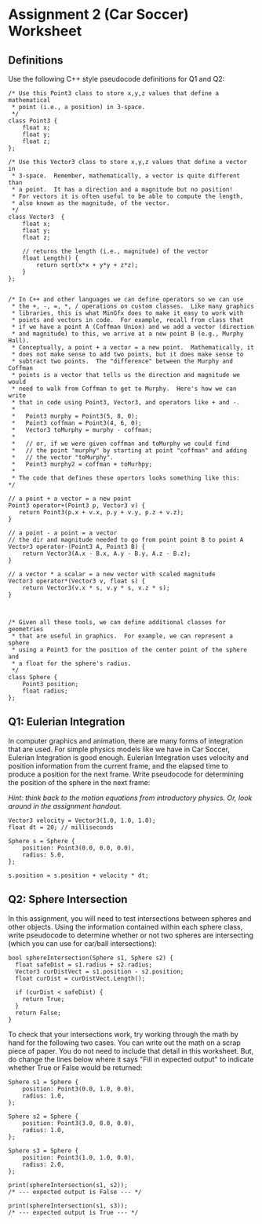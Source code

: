 # Assignment 2 (Car Soccer) Worksheet

## Definitions

Use the following C++ style pseudocode definitions for Q1 and Q2:

```
/* Use this Point3 class to store x,y,z values that define a mathematical
 * point (i.e., a position) in 3-space.
 */
class Point3 {
    float x;
    float y;
    float z;
};

/* Use this Vector3 class to store x,y,z values that define a vector in
 * 3-space.  Remember, mathematically, a vector is quite different than
 * a point.  It has a direction and a magnitude but no position!
 * For vectors it is often useful to be able to compute the length,
 * also known as the magnitude, of the vector.
 */
class Vector3  {
    float x;
    float y;
    float z;

    // returns the length (i.e., magnitude) of the vector
    float Length() {
        return sqrt(x*x + y*y + z*z);
    }
};


/* In C++ and other languages we can define operators so we can use
 * the +, -, =, *, / operations on custom classes.  Like many graphics
 * libraries, this is what MinGfx does to make it easy to work with
 * points and vectors in code.  For example, recall from class that
 * if we have a point A (Coffman Union) and we add a vector (direction
 * and magnitude) to this, we arrive at a new point B (e.g., Murphy Hall).
 * Conceptually, a point + a vector = a new point.  Mathematically, it
 * does not make sense to add two points, but it does make sense to
 * subtract two points.  The "difference" between the Murphy and Coffman
 * points is a vector that tells us the direction and magnitude we would
 * need to walk from Coffman to get to Murphy.  Here's how we can write
 * that in code using Point3, Vector3, and operators like + and -.
 *
 *   Point3 murphy = Point3(5, 8, 0);
 *   Point3 coffman = Point3(4, 6, 0);
 *   Vector3 toMurphy = murphy - coffman;
 *
 *   // or, if we were given coffman and toMurphy we could find
 *   // the point "murphy" by starting at point "coffman" and adding
 *   // the vector "toMurphy".
 *   Point3 murphy2 = coffman + toMurhpy;
 *
 * The code that defines these opertors looks something like this:
*/

// a point + a vector = a new point
Point3 operator+(Point3 p, Vector3 v) {
   return Point3(p.x + v.x, p.y + v.y, p.z + v.z);
}

// a point - a point = a vector
// the dir and magnitude needed to go from point point B to point A
Vector3 operator-(Point3 A, Point3 B) {
    return Vector3(A.x - B.x, A.y - B.y, A.z - B.z);
}

// a vector * a scalar = a new vector with scaled magnitude
Vector3 operator*(Vector3 v, float s) {
    return Vector3(v.x * s, v.y * s, v.z * s);
}



/* Given all these tools, we can define additional classes for geometries
 * that are useful in graphics.  For example, we can represent a sphere
 * using a Point3 for the position of the center point of the sphere and
 * a float for the sphere's radius.
 */
class Sphere {
    Point3 position;
    float radius;
};
```

## Q1: Eulerian Integration

In computer graphics and animation, there are many forms of integration that
are used. For simple physics models like we have in Car Soccer, Eulerian
Integration is good enough. Eulerian Integration uses velocity and position
information from the current frame, and the elapsed time to produce a position
for the next frame. Write pseudocode for determining the position of the sphere in the
next frame:

*Hint: think back to the motion equations from introductory physics. Or, look
around in the assignment handout.*

```
Vector3 velocity = Vector3(1.0, 1.0, 1.0);
float dt = 20; // milliseconds

Sphere s = Sphere {
    position: Point3(0.0, 0.0, 0.0),
    radius: 5.0,
};

s.position = s.position + velocity * dt;
```



## Q2: Sphere Intersection

In this assignment, you will need to test intersections between spheres and
other objects. Using the information contained within each sphere class,
write pseudocode to determine whether or not two spheres are intersecting
(which you can use for car/ball intersections):

```
bool sphereIntersection(Sphere s1, Sphere s2) {
  float safeDist = s1.radius + s2.radius;
  Vector3 curDistVect = s1.position - s2.position;
  float curDist = curDistVect.Length();

  if (curDist < safeDist) {
    return True;
  }
  return False;
}
```

To check that your intersections work, try working through the math by hand for the
following two cases.  You can write out the math on a scrap piece of paper.   You do
not need to include that detail in this worksheet.  But, do change the lines below where
it says "Fill in expected output" to indicate whether True or False would be returned:

```
Sphere s1 = Sphere {
    position: Point3(0.0, 1.0, 0.0),
    radius: 1.0,
};

Sphere s2 = Sphere {
    position: Point3(3.0, 0.0, 0.0),
    radius: 1.0,
};

Sphere s3 = Sphere {
    position: Point3(1.0, 1.0, 0.0),
    radius: 2.0,
};

print(sphereIntersection(s1, s2));
/* --- expected output is False --- */

print(sphereIntersection(s1, s3));
/* --- expected output is True --- */
```
